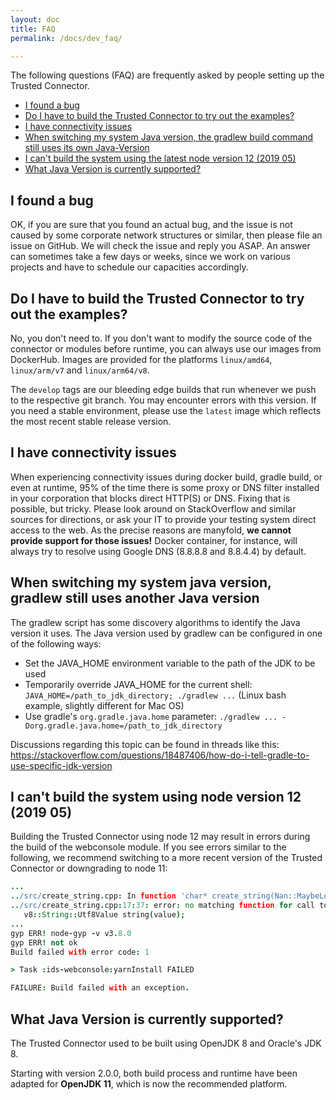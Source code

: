 ```yaml
---
layout: doc
title: FAQ
permalink: /docs/dev_faq/

---
```


The following questions (FAQ) are frequently asked by people setting up the Trusted Connector.

- [I found a bug](#i-found-a-bug)
- [Do I have to build the Trusted Connector to try out the examples?](#do-i-have-to-build-the-trusted-connector-to-try-out-the-examples)
- [I have connectivity issues](#i-have-connectivity-issues)
- [When switching my system Java version, the gradlew build command still uses its own Java-Version](#when-switching-my-system-java-version-the-gradlew-build-command-still-uses-its-own-java-version)
- [I can't build the system using the latest node version 12 (2019 05)](#i-cant-build-the-system-using-the-latest-node-version-12-2019-05)
- [What Java Version is currently supported?](#what-java-version-is-currently-supported)


## I found a bug

OK, if you are sure that you found an actual bug, and the issue is not caused by some corporate network structures or similar, then please file an issue on GitHub. We will check the issue and reply you ASAP. An answer can sometimes take a few days or weeks, since we work on various projects and have to schedule our capacities accordingly.

## Do I have to build the Trusted Connector to try out the examples?

No, you don't need to. If you don't want to modify the source code of the connector or modules before runtime, you can always use our images from DockerHub. Images are provided for the platforms `linux/amd64`, `linux/arm/v7` and `linux/arm64/v8`.

The `develop` tags are our bleeding edge builds that run whenever we push to the respective git branch. You may encounter errors with this version. If you need a stable environment, please use the `latest` image which reflects the most recent stable release version.

## I have connectivity issues

When experiencing connectivity issues during docker build, gradle build, or even at runtime, 95% of the time there is some proxy or DNS filter installed in your corporation that blocks direct HTTP(S) or DNS. Fixing that is possible, but tricky. Please look around on StackOverflow and similar sources for directions, or ask your IT to provide your testing system direct access to the web. As the precise reasons are manyfold, **we cannot provide support for those issues!** Docker container, for instance, will always try to resolve using Google DNS (8.8.8.8 and 8.8.4.4) by default.

## When switching my system java version, gradlew still uses another Java version

The gradlew script has some discovery algorithms to identify the Java version it uses. The Java version used by gradlew can be configured in one of the following ways:

- Set the JAVA_HOME environment variable to the path of the JDK to be used
- Temporarily override JAVA_HOME for the current shell: `JAVA_HOME=/path_to_jdk_directory; ./gradlew ...` (Linux bash example, slightly different for Mac OS)
- Use gradle's `org.gradle.java.home` parameter: `./gradlew ... -Dorg.gradle.java.home=/path_to_jdk_directory`

Discussions regarding this topic can be found in threads like this: https://stackoverflow.com/questions/18487406/how-do-i-tell-gradle-to-use-specific-jdk-version

## I can't build the system using node version 12 (2019 05)

Building the Trusted Connector using node 12 may result in errors during the build of the webconsole module. If you see errors similar to the following, we recommend switching to a more recent version of the Trusted Connector or downgrading to node 11:

```coffee
...
../src/create_string.cpp: In function 'char* create_string(Nan::MaybeLocal<v8::Value>)':
../src/create_string.cpp:17:37: error: no matching function for call to 'v8::String::Utf8Value::Utf8Value(v8::Local<v8::Value>&)'
   v8::String::Utf8Value string(value);
...
gyp ERR! node-gyp -v v3.8.0
gyp ERR! not ok 
Build failed with error code: 1

> Task :ids-webconsole:yarnInstall FAILED

FAILURE: Build failed with an exception.
```

## What Java Version is currently supported?

The Trusted Connector used to be built using OpenJDK 8 and Oracle's JDK 8.

Starting with version 2.0.0, both build process and runtime have been adapted for **OpenJDK 11**, which is now the recommended platform.
